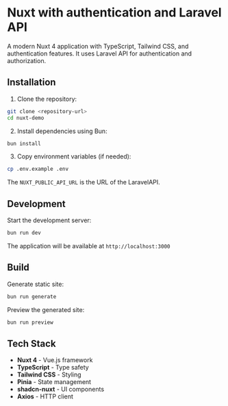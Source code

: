 # Nuxt with authentication and Laravel API

A modern Nuxt 4 application with TypeScript, Tailwind CSS, and authentication features. It uses Laravel API for authentication and authorization.

## Installation

1. Clone the repository:

```bash
git clone <repository-url>
cd nuxt-demo
```

2. Install dependencies using Bun:

```bash
bun install
```

3. Copy environment variables (if needed):

```bash
cp .env.example .env
```

The `NUXT_PUBLIC_API_URL` is the URL of the LaravelAPI.

## Development

Start the development server:

```bash
bun run dev
```

The application will be available at `http://localhost:3000`

## Build

Generate static site:

```bash
bun run generate
```

Preview the generated site:

```bash
bun run preview
```

## Tech Stack

- **Nuxt 4** - Vue.js framework
- **TypeScript** - Type safety
- **Tailwind CSS** - Styling
- **Pinia** - State management
- **shadcn-nuxt** - UI components
- **Axios** - HTTP client
